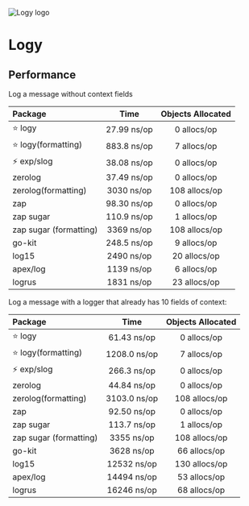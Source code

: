 ![Logy logo](https://user-images.githubusercontent.com/5354910/224152840-2c913efa-f7c3-41ea-b0cc-a215a7ec02cf.png)


# Logy

## Performance

Log a message without context fields

| Package                 |    Time       | Objects Allocated |
| :-----------------------|  :----------: | :---------------: |
| :star: logy             |   27.99 ns/op |    0 allocs/op    |
| :star: logy(formatting) |  883.8 ns/op  |    7 allocs/op    |
| :zap: exp/slog          |   38.08 ns/op |    0 allocs/op    |
| zerolog                 |   37.49 ns/op |    0 allocs/op    |
| zerolog(formatting)     |   3030 ns/op  |    108 allocs/op  |
| zap                     |   98.30 ns/op |    0 allocs/op    |
| zap sugar               |   110.9 ns/op |    1 allocs/op    |
| zap sugar (formatting)  |   3369 ns/op  |    108 allocs/op  |
| go-kit                  |  248.5 ns/op  |    9 allocs/op    |
| log15                   |  2490 ns/op   |    20 allocs/op   |
| apex/log                |  1139 ns/op   |    6 allocs/op    |
| logrus                  |  1831 ns/op   |   23 allocs/op    |

Log a message with a logger that already has 10 fields of context:

| Package                 |    Time       | Objects Allocated |
| :-----------------------|  :----------: | :---------------: |
| :star: logy             |   61.43 ns/op |    0 allocs/op    |
| :star: logy(formatting) | 1208.0 ns/op  |    7 allocs/op    |
| :zap: exp/slog          |   266.3 ns/op |    0 allocs/op    |
| zerolog                 |   44.84 ns/op |    0 allocs/op    |
| zerolog(formatting)     | 3103.0 ns/op  |    108 allocs/op  |
| zap                     |   92.50 ns/op |    0 allocs/op    |
| zap sugar               |   113.7 ns/op |    1 allocs/op    |
| zap sugar (formatting)  |   3355 ns/op  |    108 allocs/op  |
| go-kit                  |  3628 ns/op   |   66 allocs/op    |
| log15                   | 12532 ns/op   |   130 allocs/op   |
| apex/log                | 14494 ns/op   |   53 allocs/op    |
| logrus                  | 16246 ns/op   |   68 allocs/op    |

